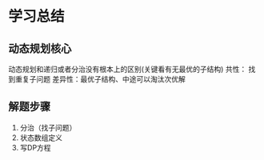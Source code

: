 # 学习总结

## 动态规划核心

动态规划和递归或者分治没有根本上的区别(关键看有无最优的子结构)
共性： 找到重复子问题
差异性：最优子结构、中途可以淘汰次优解

## 解题步骤

1. 分治（找子问题）
2. 状态数组定义
3. 写DP方程
